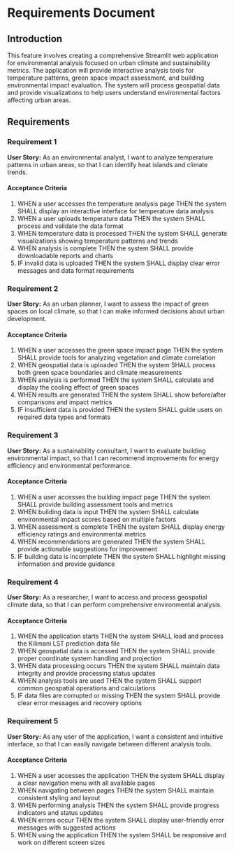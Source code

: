 # Requirements Document

## Introduction

This feature involves creating a comprehensive Streamlit web application for environmental analysis focused on urban climate and sustainability metrics. The application will provide interactive analysis tools for temperature patterns, green space impact assessment, and building environmental impact evaluation. The system will process geospatial data and provide visualizations to help users understand environmental factors affecting urban areas.

## Requirements

### Requirement 1

**User Story:** As an environmental analyst, I want to analyze temperature patterns in urban areas, so that I can identify heat islands and climate trends.

#### Acceptance Criteria

1. WHEN a user accesses the temperature analysis page THEN the system SHALL display an interactive interface for temperature data analysis
2. WHEN a user uploads temperature data THEN the system SHALL process and validate the data format
3. WHEN temperature data is processed THEN the system SHALL generate visualizations showing temperature patterns and trends
4. WHEN analysis is complete THEN the system SHALL provide downloadable reports and charts
5. IF invalid data is uploaded THEN the system SHALL display clear error messages and data format requirements

### Requirement 2

**User Story:** As an urban planner, I want to assess the impact of green spaces on local climate, so that I can make informed decisions about urban development.

#### Acceptance Criteria

1. WHEN a user accesses the green space impact page THEN the system SHALL provide tools for analyzing vegetation and climate correlation
2. WHEN geospatial data is uploaded THEN the system SHALL process both green space boundaries and climate measurements
3. WHEN analysis is performed THEN the system SHALL calculate and display the cooling effect of green spaces
4. WHEN results are generated THEN the system SHALL show before/after comparisons and impact metrics
5. IF insufficient data is provided THEN the system SHALL guide users on required data types and formats

### Requirement 3

**User Story:** As a sustainability consultant, I want to evaluate building environmental impact, so that I can recommend improvements for energy efficiency and environmental performance.

#### Acceptance Criteria

1. WHEN a user accesses the building impact page THEN the system SHALL provide building assessment tools and metrics
2. WHEN building data is input THEN the system SHALL calculate environmental impact scores based on multiple factors
3. WHEN assessment is complete THEN the system SHALL display energy efficiency ratings and environmental metrics
4. WHEN recommendations are generated THEN the system SHALL provide actionable suggestions for improvement
5. IF building data is incomplete THEN the system SHALL highlight missing information and provide guidance

### Requirement 4

**User Story:** As a researcher, I want to access and process geospatial climate data, so that I can perform comprehensive environmental analysis.

#### Acceptance Criteria

1. WHEN the application starts THEN the system SHALL load and process the Kilimani LST prediction data file
2. WHEN geospatial data is accessed THEN the system SHALL provide proper coordinate system handling and projection
3. WHEN data processing occurs THEN the system SHALL maintain data integrity and provide processing status updates
4. WHEN analysis tools are used THEN the system SHALL support common geospatial operations and calculations
5. IF data files are corrupted or missing THEN the system SHALL provide clear error messages and recovery options

### Requirement 5

**User Story:** As any user of the application, I want a consistent and intuitive interface, so that I can easily navigate between different analysis tools.

#### Acceptance Criteria

1. WHEN a user accesses the application THEN the system SHALL display a clear navigation menu with all available pages
2. WHEN navigating between pages THEN the system SHALL maintain consistent styling and layout
3. WHEN performing analysis THEN the system SHALL provide progress indicators and status updates
4. WHEN errors occur THEN the system SHALL display user-friendly error messages with suggested actions
5. WHEN using the application THEN the system SHALL be responsive and work on different screen sizes